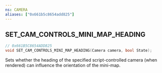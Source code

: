 ```yaml
---
ns: CAMERA
aliases: ["0x661b5c8654add825"]
---
```

## SET_CAM_CONTROLS_MINI_MAP_HEADING

```c
// 0x661B5C8654ADD825
void SET_CAM_CONTROLS_MINI_MAP_HEADING(Camera camera, bool State);
```

Sets whether the heading of the specified script-controlled camera (when rendered) can influence the orientation of the mini-map.

